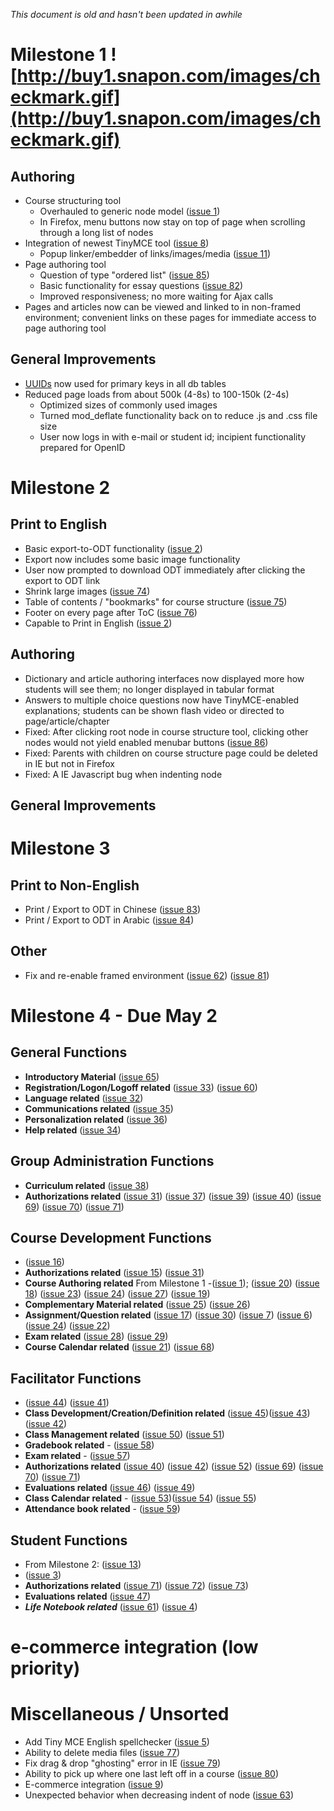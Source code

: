 _This document is old and hasn't been updated in awhile_

# Milestone 1 ![http://buy1.snapon.com/images/checkmark.gif](http://buy1.snapon.com/images/checkmark.gif) #
## Authoring ##
  * Course structuring tool
    * Overhauled to generic node model ([issue 1](https://code.google.com/p/gclms/issues/detail?id=1))
    * In Firefox, menu buttons now stay on top of page when scrolling through a long list of nodes
  * Integration of newest TinyMCE tool ([issue 8](https://code.google.com/p/gclms/issues/detail?id=8))
    * Popup linker/embedder of links/images/media ([issue 11](https://code.google.com/p/gclms/issues/detail?id=11))
  * Page authoring tool
    * Question of type "ordered list" ([issue 85](https://code.google.com/p/gclms/issues/detail?id=85))
    * Basic functionality for essay questions ([issue 82](https://code.google.com/p/gclms/issues/detail?id=82))
    * Improved responsiveness; no more waiting for Ajax calls
  * Pages and articles now can be viewed and linked to in non-framed environment; convenient links on these pages for immediate access to page authoring tool
## General Improvements ##
  * [UUIDs](http://en.wikipedia.org/wiki/UUID) now used for primary keys in all db tables
  * Reduced page loads from about 500k (4-8s) to 100-150k (2-4s)
    * Optimized sizes of commonly used images
    * Turned mod\_deflate functionality back on to reduce .js and .css file size
    * User now logs in with e-mail or student id; incipient functionality prepared for OpenID

# Milestone 2 #
## Print to English ##
  * Basic export-to-ODT functionality ([issue 2](https://code.google.com/p/gclms/issues/detail?id=2))
  * Export now includes some basic image functionality
  * User now prompted to download ODT immediately after clicking the export to ODT link
  * Shrink large images ([issue 74](https://code.google.com/p/gclms/issues/detail?id=74))
  * Table of contents / "bookmarks" for course structure ([issue 75](https://code.google.com/p/gclms/issues/detail?id=75))
  * Footer on every page after ToC ([issue 76](https://code.google.com/p/gclms/issues/detail?id=76))
  * Capable to Print in English ([issue 2](https://code.google.com/p/gclms/issues/detail?id=2))
## Authoring ##
  * Dictionary and article authoring interfaces now displayed more how students will see them; no longer displayed in tabular format
  * Answers to multiple choice questions now have TinyMCE-enabled explanations; students can be shown flash video or directed to page/article/chapter
  * Fixed: After clicking root node in course structure tool, clicking other nodes would not yield enabled menubar buttons ([issue 86](https://code.google.com/p/gclms/issues/detail?id=86))
  * Fixed: Parents with children on course structure page could be deleted in IE but not in Firefox
  * Fixed: A IE Javascript bug when indenting node
## General Improvements ##



# Milestone 3 #
## Print to Non-English ##
  * Print / Export to ODT in Chinese ([issue 83](https://code.google.com/p/gclms/issues/detail?id=83))
  * Print / Export to ODT in Arabic ([issue 84](https://code.google.com/p/gclms/issues/detail?id=84))
## Other ##
  * Fix and re-enable framed environment ([issue 62](https://code.google.com/p/gclms/issues/detail?id=62)) ([issue 81](https://code.google.com/p/gclms/issues/detail?id=81))

# Milestone 4 - Due May 2 #
## General Functions ##
  * **Introductory Material** ([issue 65](https://code.google.com/p/gclms/issues/detail?id=65))
  * **Registration/Logon/Logoff related** ([issue 33](https://code.google.com/p/gclms/issues/detail?id=33)) ([issue 60](https://code.google.com/p/gclms/issues/detail?id=60))
  * **Language related** ([issue 32](https://code.google.com/p/gclms/issues/detail?id=32))
  * **Communications related** ([issue 35](https://code.google.com/p/gclms/issues/detail?id=35))
  * **Personalization related** ([issue 36](https://code.google.com/p/gclms/issues/detail?id=36))
  * **Help related**  ([issue 34](https://code.google.com/p/gclms/issues/detail?id=34))
## Group Administration Functions ##
  * **Curriculum related**  ([issue 38](https://code.google.com/p/gclms/issues/detail?id=38))
  * **Authorizations related**  ([issue 31](https://code.google.com/p/gclms/issues/detail?id=31)) ([issue 37](https://code.google.com/p/gclms/issues/detail?id=37)) ([issue 39](https://code.google.com/p/gclms/issues/detail?id=39)) ([issue 40](https://code.google.com/p/gclms/issues/detail?id=40)) ([issue 69](https://code.google.com/p/gclms/issues/detail?id=69)) ([issue 70](https://code.google.com/p/gclms/issues/detail?id=70)) ([issue 71](https://code.google.com/p/gclms/issues/detail?id=71))
## Course Development Functions ##
  * ([issue 16](https://code.google.com/p/gclms/issues/detail?id=16))
  * **Authorizations related**   ([issue 15](https://code.google.com/p/gclms/issues/detail?id=15)) ([issue 31](https://code.google.com/p/gclms/issues/detail?id=31))
  * **Course Authoring related**  From Milestone 1 -([issue 1](https://code.google.com/p/gclms/issues/detail?id=1));  ([issue 20](https://code.google.com/p/gclms/issues/detail?id=20)) ([issue 18](https://code.google.com/p/gclms/issues/detail?id=18)) ([issue 23](https://code.google.com/p/gclms/issues/detail?id=23)) ([issue 24](https://code.google.com/p/gclms/issues/detail?id=24)) ([issue 27](https://code.google.com/p/gclms/issues/detail?id=27)) ([issue 19](https://code.google.com/p/gclms/issues/detail?id=19))
  * **Complementary Material related**  ([issue 25](https://code.google.com/p/gclms/issues/detail?id=25)) ([issue 26](https://code.google.com/p/gclms/issues/detail?id=26))
  * **Assignment/Question related** ([issue 17](https://code.google.com/p/gclms/issues/detail?id=17)) ([issue 30](https://code.google.com/p/gclms/issues/detail?id=30)) ([issue 7](https://code.google.com/p/gclms/issues/detail?id=7)) ([issue 6](https://code.google.com/p/gclms/issues/detail?id=6)) ([issue 24](https://code.google.com/p/gclms/issues/detail?id=24))  ([issue 22](https://code.google.com/p/gclms/issues/detail?id=22))
  * **Exam related** ([issue 28](https://code.google.com/p/gclms/issues/detail?id=28)) ([issue 29](https://code.google.com/p/gclms/issues/detail?id=29))
  * **Course Calendar related** ([issue 21](https://code.google.com/p/gclms/issues/detail?id=21)) ([issue 68](https://code.google.com/p/gclms/issues/detail?id=68))
## Facilitator Functions ##
  * ([issue 44](https://code.google.com/p/gclms/issues/detail?id=44)) ([issue 41](https://code.google.com/p/gclms/issues/detail?id=41))
  * **Class Development/Creation/Definition related** ([issue 45](https://code.google.com/p/gclms/issues/detail?id=45))([issue 43](https://code.google.com/p/gclms/issues/detail?id=43)) ([issue 42](https://code.google.com/p/gclms/issues/detail?id=42))
  * **Class Management related** ([issue 50](https://code.google.com/p/gclms/issues/detail?id=50)) ([issue 51](https://code.google.com/p/gclms/issues/detail?id=51))
  * **Gradebook related** - ([issue 58](https://code.google.com/p/gclms/issues/detail?id=58))
  * **Exam related** - ([issue 57](https://code.google.com/p/gclms/issues/detail?id=57))
  * **Authorizations related** ([issue 40](https://code.google.com/p/gclms/issues/detail?id=40)) ([issue 42](https://code.google.com/p/gclms/issues/detail?id=42)) ([issue 52](https://code.google.com/p/gclms/issues/detail?id=52)) ([issue 69](https://code.google.com/p/gclms/issues/detail?id=69)) ([issue 70](https://code.google.com/p/gclms/issues/detail?id=70)) ([issue 71](https://code.google.com/p/gclms/issues/detail?id=71))
  * **Evaluations related** ([issue 46](https://code.google.com/p/gclms/issues/detail?id=46)) ([issue 49](https://code.google.com/p/gclms/issues/detail?id=49))
  * **Class Calendar related** - ([issue 53](https://code.google.com/p/gclms/issues/detail?id=53))([issue 54](https://code.google.com/p/gclms/issues/detail?id=54)) ([issue 55](https://code.google.com/p/gclms/issues/detail?id=55))
  * **Attendance book related** - ([issue 59](https://code.google.com/p/gclms/issues/detail?id=59))
## Student Functions ##
  * From Milestone 2: ([issue 13](https://code.google.com/p/gclms/issues/detail?id=13))
  * ([issue 3](https://code.google.com/p/gclms/issues/detail?id=3))
  * **Authorizations related** ([issue 71](https://code.google.com/p/gclms/issues/detail?id=71)) ([issue 72](https://code.google.com/p/gclms/issues/detail?id=72)) ([issue 73](https://code.google.com/p/gclms/issues/detail?id=73))
  * **Evaluations related** ([issue 47](https://code.google.com/p/gclms/issues/detail?id=47))
  * _**Life Notebook related**_ ([issue 61](https://code.google.com/p/gclms/issues/detail?id=61)) ([issue 4](https://code.google.com/p/gclms/issues/detail?id=4))
# e-commerce integration (low priority) #

# Miscellaneous / Unsorted #
  * Add Tiny MCE English spellchecker ([issue 5](https://code.google.com/p/gclms/issues/detail?id=5))
  * Ability to delete media files ([issue 77](https://code.google.com/p/gclms/issues/detail?id=77))
  * Fix drag & drop "ghosting" error in IE ([issue 79](https://code.google.com/p/gclms/issues/detail?id=79))
  * Ability to pick up where one last left off in a course ([issue 80](https://code.google.com/p/gclms/issues/detail?id=80))
  * E-commerce integration ([issue 9](https://code.google.com/p/gclms/issues/detail?id=9))
  * Unexpected behavior when decreasing indent of node ([issue 63](https://code.google.com/p/gclms/issues/detail?id=63))